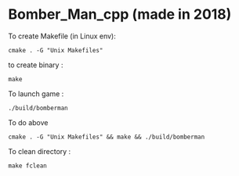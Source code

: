 # Bomber_Man_cpp (made in 2018)

To create Makefile (in Linux env):

    cmake . -G "Unix Makefiles"

to create binary :

    make

To launch game :

    ./build/bomberman

To do above

    cmake . -G "Unix Makefiles" && make && ./build/bomberman

To clean directory :

    make fclean
